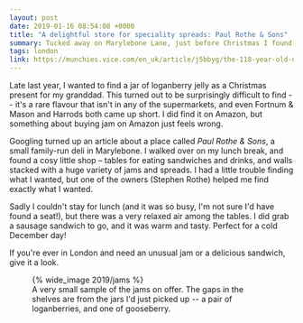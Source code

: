 ```yaml
---
layout: post
date: 2019-01-16 08:54:08 +0000
title: "A delightful store for speciality spreads: Paul Rothe & Sons"
summary: Tucked away on Marylebone Lane, just before Christmas I found a lovely deli with an amazing selection of jams.
tags: london
link: https://munchies.vice.com/en_uk/article/j5bbyg/the-118-year-old-deli-where-no-sandwich-is-too-weird
---
```


Late last year, I wanted to find a jar of loganberry jelly as a Christmas present for my granddad.
This turned out to be surprisingly difficult to find -- it's a rare flavour that isn't in any of the supermarkets, and even Fortnum & Mason and Harrods both came up short.
I did find it on Amazon, but something about buying jam on Amazon just feels wrong.

Googling turned up an article about a place called *Paul Rothe & Sons*, a small family-run deli in Marylebone.
I walked over on my lunch break, and found a cosy little shop – tables for eating sandwiches and drinks, and walls stacked with a huge variety of jams and spreads.
I had a little trouble finding what I wanted, but one of the owners (Stephen Rothe) helped me find exactly what I wanted.

Sadly I couldn't stay for lunch (and it was so busy, I'm not sure I'd have found a seat!), but there was a very relaxed air among the tables.
I did grab a sausage sandwich to go, and it was warm and tasty.
Perfect for a cold December day!

If you're ever in London and need an unusual jam or a delicious sandwich, give it a look.

<figure>
  {% wide_image 2019/jams %}
  <figcaption>
    A very small sample of the jams on offer.
    The gaps in the shelves are from the jars I'd just picked up -- a pair of loganberries, and one of gooseberry.
  </figcaption>
</figure>
